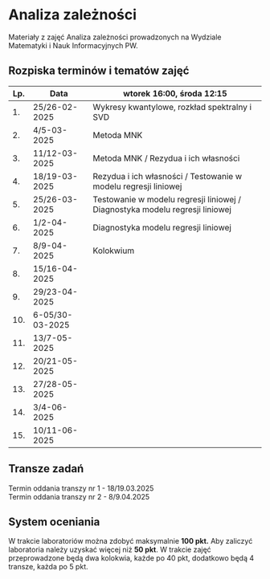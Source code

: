# Analiza zależności

Materiały z zajęć Analiza zależności prowadzonych na Wydziale Matematyki i Nauk Informacyjnych PW.

## Rozpiska terminów i tematów zajęć
|Lp.| Data | wtorek 16:00, środa 12:15|
| ------------- | ------------- | ------------- |
| 1. | 25/26-02-2025 | Wykresy kwantylowe, rozkład spektralny i SVD |
| 2. | 4/5-03-2025 | Metoda MNK |
| 3. | 11/12-03-2025 | Metoda MNK / Rezydua i ich własności  |
| 4. | 18/19-03-2025 | Rezydua i ich własności / Testowanie w modelu regresji liniowej |
| 5. | 25/26-03-2025 | Testowanie w modelu regresji liniowej / Diagnostyka modelu regresji liniowej |
| 6. | 1/2-04-2025 | Diagnostyka modelu regresji liniowej |
| 7. | 8/9-04-2025 | Kolokwium |
| 8. | 15/16-04-2025 |  |
| 9. | 29/23-04-2025 | |
| 10. | 6-05/30-03-2025 | |
| 11. | 13/7-05-2025 | |
| 12. | 20/21-05-2025 | |
| 13. | 27/28-05-2025 | |
| 14. | 3/4-06-2025 | |
| 15. | 10/11-06-2025 | |

## Transze zadań
Termin oddania transzy nr 1 - 18/19.03.2025 \
Termin oddania transzy nr 2 - 8/9.04.2025


## System oceniania
W trakcie laboratoriów można zdobyć maksymalnie **100 pkt.** Aby zaliczyć laboratoria należy uzyskać więcej niż **50 pkt**.
W trakcie zajęć przeprowadzone będą dwa kolokwia, każde po 40 pkt, dodatkowo będą 4 transze, każda po 5 pkt. 
